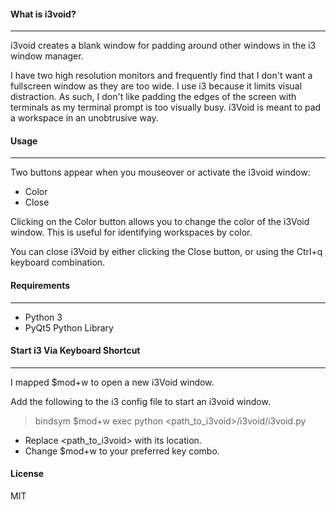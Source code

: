 #### What is i3void?

---

i3void creates a blank window for padding around other windows in the i3 window manager.

I have two high resolution monitors and frequently find that I don't want a fullscreen window as they are too wide. I use i3 because it limits visual distraction. As such, I don't like padding the edges of the screen with terminals as my terminal prompt is too visually busy. i3Void is meant to pad a workspace in an unobtrusive way.

#### Usage

---

Two buttons appear when you mouseover or activate the i3void window:

- Color
- Close

Clicking on the Color button allows you to change the color of the i3Void window. This is useful for identifying workspaces by color.

You can close i3Void by either clicking the Close button, or using the Ctrl+q keyboard combination.

#### Requirements

---

- Python 3
- PyQt5 Python Library

#### Start i3 Via Keyboard Shortcut

---

I mapped \$mod+w to open a new i3Void window.

Add the following to the i3 config file to start an i3void window.

> bindsym \$mod+w exec python <path_to_i3void>/i3void/i3void.py

- Replace <path_to_i3void> with its location.
- Change \$mod+w to your preferred key combo.

#### License

MIT
